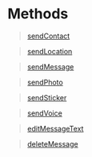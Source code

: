 # Methods

>[sendContact](sendContact.php)

>[sendLocation](sendLocation.php)

>[sendMessage](sendMessage.php)

>[sendPhoto](sendPhoto.php.php)

>[sendSticker](sendSticker.php)

>[sendVoice](sendVoice.php)

>[editMessageText](editMessageText.php)

>[deleteMessage](deletemessage.php)
